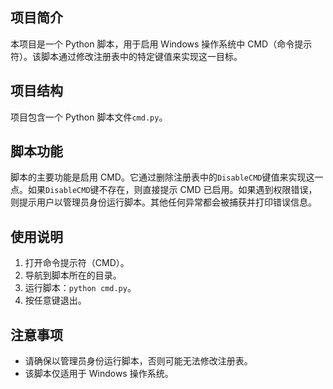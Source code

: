 ## 项目简介

本项目是一个 Python 脚本，用于启用 Windows 操作系统中 CMD（命令提示符）。该脚本通过修改注册表中的特定键值来实现这一目标。

## 项目结构

项目包含一个 Python 脚本文件`cmd.py`。

## 脚本功能

脚本的主要功能是启用 CMD。它通过删除注册表中的`DisableCMD`键值来实现这一点。如果`DisableCMD`键不存在，则直接提示 CMD 已启用。如果遇到权限错误，则提示用户以管理员身份运行脚本。其他任何异常都会被捕获并打印错误信息。

## 使用说明

1. 打开命令提示符（CMD）。
2. 导航到脚本所在的目录。
3. 运行脚本：`python cmd.py`。
4. 按任意键退出。

## 注意事项

- 请确保以管理员身份运行脚本，否则可能无法修改注册表。
- 该脚本仅适用于 Windows 操作系统。


